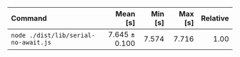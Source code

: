 | Command | Mean [s] | Min [s] | Max [s] | Relative |
|:---|---:|---:|---:|---:|
| `node ./dist/lib/serial-no-await.js` | 7.645 ± 0.100 | 7.574 | 7.716 | 1.00 |
